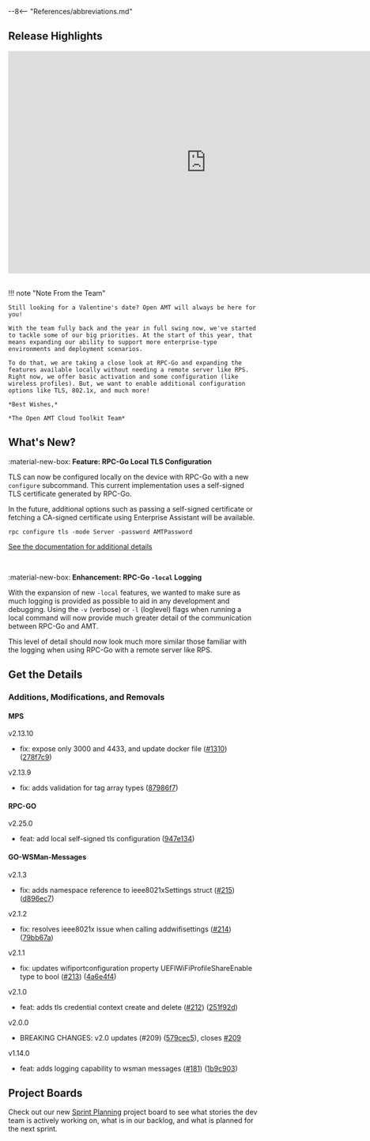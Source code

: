 --8<-- "References/abbreviations.md"
## Release Highlights

<div style="text-align:center">
  <iframe width="800" height="450" src="https://www.youtube.com/embed/CPyts3LNGaE?si=n8CtsN2BY-Cm7FuS" title="February 2024 Release Video" frameborder="0" allow="accelerometer; autoplay; clipboard-write; encrypted-media; gyroscope; picture-in-picture" allowfullscreen></iframe>
</div>
<br>

!!! note "Note From the Team"

    Still looking for a Valentine's date? Open AMT will always be here for you!

    With the team fully back and the year in full swing now, we've started to tackle some of our big priorities. At the start of this year, that means expanding our ability to support more enterprise-type environments and deployment scenarios.

    To do that, we are taking a close look at RPC-Go and expanding the features available locally without needing a remote server like RPS.  Right now, we offer basic activation and some configuration (like wireless profiles). But, we want to enable additional configuration options like TLS, 802.1x, and much more! 
    
    *Best Wishes,* 

    *The Open AMT Cloud Toolkit Team*


## What's New?

:material-new-box: **Feature: RPC-Go Local TLS Configuration**

TLS can now be configured locally on the device with RPC-Go with a new `configure` subcommand.  This current implementation uses a self-signed TLS certificate generated by RPC-Go.

In the future, additional options such as passing a self-signed certificate or fetching a CA-signed certificate using Enterprise Assistant will be available.

```
rpc configure tls -mode Server -password AMTPassword
```

[See the documentation for additional details](./Reference/RPC/commandsRPC.md#tls)

<br>

:material-new-box: **Enhancement: RPC-Go `-local` Logging**

With the expansion of new `-local` features, we wanted to make sure as much logging is provided as possible to aid in any development and debugging. Using the `-v` (verbose) or `-l` (loglevel) flags when running a local command will now provide much greater detail of the communication between RPC-Go and AMT.

This level of detail should now look much more similar those familiar with the logging when using RPC-Go with a remote server like RPS.

## Get the Details

### Additions, Modifications, and Removals

#### MPS

v2.13.10

- fix: expose only 3000 and 4433, and update docker file ([#1310](https://github.com/open-amt-cloud-toolkit/mps/issues/1310)) ([278f7c9](https://github.com/open-amt-cloud-toolkit/mps/commit/278f7c96f68089272b74461823294aaacd1fc6fe))

v2.13.9

- fix: adds validation for tag array types ([87986f7](https://github.com/open-amt-cloud-toolkit/mps/commit/87986f716d93fff8ded1660f1073d609b854bac2))

#### RPC-GO

v2.25.0

- feat: add local self-signed tls configuration ([947e134](https://github.com/open-amt-cloud-toolkit/rpc-go/commit/947e1345ec52ababd39180e440f2152e28c0c20d))

#### GO-WSMan-Messages

v2.1.3

- fix: adds namespace reference to ieee8021xSettings struct ([#215](https://github.com/open-amt-cloud-toolkit/go-wsman-messages/issues/215)) ([d896ec7](https://github.com/open-amt-cloud-toolkit/go-wsman-messages/commit/d896ec760ca1a95b9347baeaaa331d21b278c0af))

v2.1.2

- fix: resolves ieee8021x issue when calling addwifisettings ([#214](https://github.com/open-amt-cloud-toolkit/go-wsman-messages/issues/214)) ([79bb67a](https://github.com/open-amt-cloud-toolkit/go-wsman-messages/commit/79bb67a6f941311929fe8d81fd78ebb9fab2a0b6))

v2.1.1

- fix: updates wifiportconfiguration property UEFIWiFiProfileShareEnable type to bool ([#213](https://github.com/open-amt-cloud-toolkit/go-wsman-messages/issues/213)) ([4a6e4f4](https://github.com/open-amt-cloud-toolkit/go-wsman-messages/commit/4a6e4f414da0c1896086142e2ef43347516282fb))

v2.1.0

- feat: adds tls credential context create and delete ([#212](https://github.com/open-amt-cloud-toolkit/go-wsman-messages/issues/212)) ([251f92d](https://github.com/open-amt-cloud-toolkit/go-wsman-messages/commit/251f92dbc830b76f1fec1e5ae84ad985992c1249))

v2.0.0

- BREAKING CHANGES: v2.0 updates (#209) ([579cec5](https://github.com/open-amt-cloud-toolkit/go-wsman-messages/commit/579cec51b044ad2a7ad9195833b81bf7c4f6a69f)), closes [#209](https://github.com/open-amt-cloud-toolkit/go-wsman-messages/issues/209)

v1.14.0

- feat: adds logging capability to wsman messages ([#181](https://github.com/open-amt-cloud-toolkit/go-wsman-messages/issues/181)) ([1b9c903](https://github.com/open-amt-cloud-toolkit/go-wsman-messages/commit/1b9c903c77bb3391d41eb4357b6b8e132fae5862))

## Project Boards

Check out our new [Sprint Planning](https://github.com/orgs/open-amt-cloud-toolkit/projects/10/views/2) project board to see what stories the dev team is actively working on, what is in our backlog, and what is planned for the next sprint.
